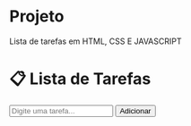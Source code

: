 # Projeto
Lista de tarefas em HTML, CSS E JAVASCRIPT

<!DOCTYPE html>
<html lang="pt-BR">
<head>
  <meta charset="UTF-8" />
  <meta name="viewport" content="width=device-width, initial-scale=1.0" />
  <title>Lista de Tarefas</title>
  <link rel="stylesheet" href="style.css" />
</head>
<body>
  <div class="container">
    <h1>📋 Lista de Tarefas</h1>
    <input id="task-input" type="text" placeholder="Digite uma tarefa..." />
    <button onclick="addTask()">Adicionar</button>
    <ul id="task-list"></ul>
  </div>
  <script src="script.js"></script>
</body>
</html>


